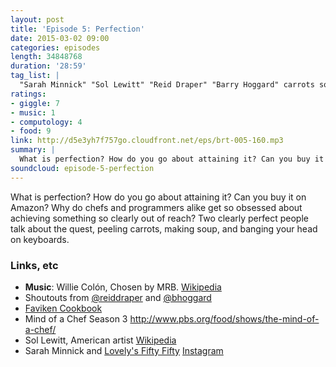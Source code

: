 ```yaml
---
layout: post
title: 'Episode 5: Perfection'
date: 2015-03-02 09:00
categories: episodes
length: 34848768
duration: '28:59'
tag_list: |
  "Sarah Minnick" "Sol Lewitt" "Reid Draper" "Barry Hoggard" carrots soup perfection
ratings:
- giggle: 7
- music: 1
- computology: 4
- food: 9
link: http://d5e3yh7f757go.cloudfront.net/eps/brt-005-160.mp3
summary: |
  What is perfection? How do you go about attaining it? Can you buy it on Amazon? Why do chefs and programmers alike get so obsessed about achieving something so clearly out of reach? Two clearly perfect people talk about the quest, peeling carrots, making soup, and banging your head on keyboards.
soundcloud: episode-5-perfection
---
```

What is perfection? How do you go about attaining it? Can you buy it on Amazon? Why do chefs and programmers alike get so obsessed about achieving something so clearly out of reach? Two clearly perfect people talk about the quest, peeling carrots, making soup, and banging your head on keyboards.

<!-- more -->

### Links, etc

* <strong>Music</strong>: Willie Colón, Chosen by MRB. [Wikipedia](http://en.wikipedia.org/wiki/El_Malo)
* Shoutouts from [@reiddraper](https://twitter.com/reiddraper) and [@bhoggard](https://twitter.com/bhoggard)
* [Faviken Cookbook](http://www.amazon.com/F%C3%A4viken-Magnus-Nilsson/dp/0714864706)
* Mind of a Chef Season 3 <http://www.pbs.org/food/shows/the-mind-of-a-chef/>
* Sol Lewitt, American artist [Wikipedia](http://en.wikipedia.org/wiki/Sol_LeWitt)
* Sarah Minnick and [Lovely's Fifty Fifty](https://lovelysfiftyfifty.wordpress.com/) [Instagram](https://instagram.com/sarahminnick_/)
